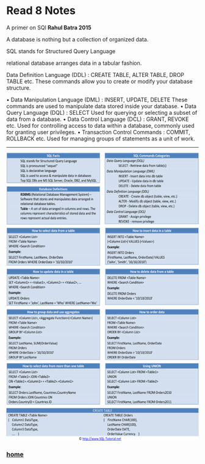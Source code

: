 # Read 8 Notes
A primer on SQl **Rahul Batra 2015**

A database is nothing but a collection of organized data.

SQL stands for Structured Query Language

relational database arranges data in a tabular fashion.

Data Definition Language (DDL) : CREATE TABLE, ALTER TABLE, DROP TABLE etc.
These commands allow you to create or modify your database structure.

• Data Manipulation Language (DML) : INSERT, UPDATE, DELETE
These commands are used to manipulate data stored inside your database.
• Data Query Language (DQL) : SELECT
Used for querying or selecting a subset of data from a database.
• Data Control Language (DCL) : GRANT, REVOKE etc.
Used for controlling access to data within a database, commonly used for granting user
privileges.
• Transaction Control Commands : COMMIT, ROLLBACK etc.
Used for managing groups of statements as a unit of work.

----

<img src="./images/sql.png">

### [home](https://misalz.github.io/reading_notes2/)